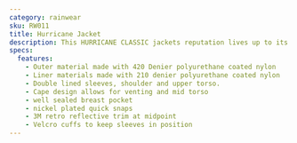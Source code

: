 ```yaml
---
category: rainwear
sku: RW011
title: Hurricane Jacket
description: This HURRICANE CLASSIC jackets reputation lives up to its name. The toughest product on the market with 420 Dienier Nylon outer shell and 210 Denier nylon shell, Both polyurethan coated. Lining and shell are sewn "coating to coating" to reduce abrasive damage to coating and improve lopngevity. The soft finish provides added comfort, inside and out.
specs:
  features:
    - Outer material made with 420 Denier polyurethane coated nylon
    - Liner materials made with 210 denier polyurethane coated nylon
    - Double lined sleeves, shoulder and upper torso.
    - Cape design allows for venting and mid torso
    - well sealed breast pocket
    - nickel plated quick snaps
    - 3M retro reflective trim at midpoint
    - Velcro cuffs to keep sleeves in position
---
```

